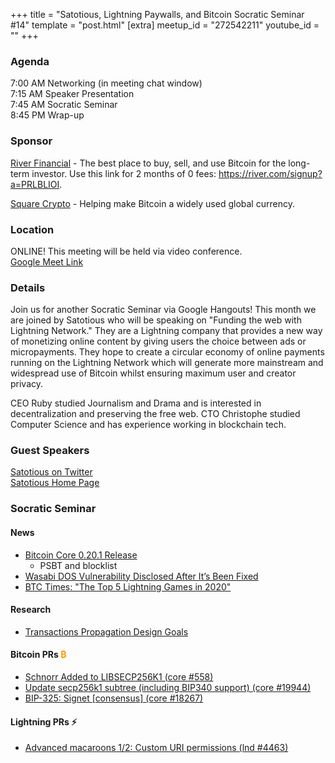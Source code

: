 +++
title = "Satotious, Lightning Paywalls, and Bitcoin Socratic Seminar #14"
template = "post.html"
[extra]
meetup_id = "272542211"
youtube_id = ""
+++

### Agenda  

7:00 AM Networking (in meeting chat window)  
7:15 AM Speaker Presentation  
7:45 AM Socratic Seminar  
8:45 PM Wrap-up  

### Sponsor  

[River Financial](https://river.com/) - The best place to buy, sell, and use Bitcoin for the 
long-term investor. Use this link for 2 months of 0 fees: <https://river.com/signup?a=PRLBLIOI>.

[Square Crypto](https://twitter.com/sqcrypto) - Helping make Bitcoin a widely used global currency.

 ### Location  

ONLINE! This meeting will be held via video conference.  
[Google Meet Link](https://meet.google.com/hcb-szjx-uuo)    

### Details  

Join us for another Socratic Seminar via Google Hangouts! This month we are joined by Satotious who 
will be speaking on "Funding the web with Lightning Network." They are a Lightning company that 
provides a new way of monetizing online content by giving users the choice between ads or 
micropayments. They hope to create a circular economy of online payments running on the Lightning 
Network which will generate more mainstream and widespread use of Bitcoin whilst ensuring maximum 
user and creator privacy.

CEO Ruby studied Journalism and Drama and is interested in decentralization and preserving the free 
web. CTO Christophe studied Computer Science and has experience working in blockchain tech.

### Guest Speakers

[Satotious on Twitter](https://twitter.com/satotious)  
[Satotious Home Page](https://satotious.com/)  

### Socratic Seminar  

#### News  

  - [Bitcoin Core 0.20.1 Release](https://bitcoincore.org/en/2020/08/01/release-0.20.1/)
    - PSBT and blocklist
  - [Wasabi DOS Vulnerability Disclosed After It’s Been Fixed](https://www.btctimes.com/news/wasabi-wallet-discloses-dos-vulnerability)
  - [BTC Times: "The Top 5 Lightning Games in 2020"](https://www.btctimes.com/news/the-top-5-lightning-games-in-2020)

#### Research  

  - [Transactions Propagation Design Goals](https://github.com/bitcoin/bitcoin/issues/19820)

#### Bitcoin PRs <font color="#FF9900">₿</font>  

  - [Schnorr Added to LIBSECP256K1 (core #558)](https://github.com/bitcoin-core/secp256k1/pull/558)
  - [Update secp256k1 subtree (including BIP340 support) (core #19944)](https://github.com/bitcoin/bitcoin/pull/19944)
  - [BIP-325: Signet \[consensus\] (core #18267)](https://github.com/bitcoin/bitcoin/pull/18267)

#### Lightning PRs ⚡ 

  - [Advanced macaroons 1/2: Custom URI permissions (lnd #4463)](https://github.com/lightningnetwork/lnd/issues/4463)